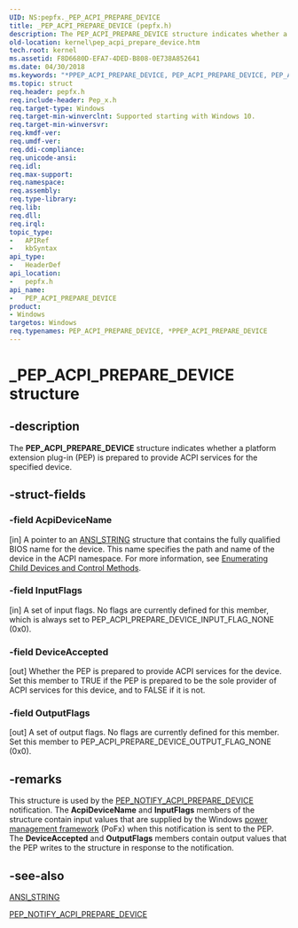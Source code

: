 ```yaml
---
UID: NS:pepfx._PEP_ACPI_PREPARE_DEVICE
title: _PEP_ACPI_PREPARE_DEVICE (pepfx.h)
description: The PEP_ACPI_PREPARE_DEVICE structure indicates whether a platform extension plug-in (PEP) is prepared to provide ACPI services for the specified device.
old-location: kernel\pep_acpi_prepare_device.htm
tech.root: kernel
ms.assetid: F8D6680D-EFA7-4DED-B808-0E738A852641
ms.date: 04/30/2018
ms.keywords: "*PPEP_ACPI_PREPARE_DEVICE, PEP_ACPI_PREPARE_DEVICE, PEP_ACPI_PREPARE_DEVICE structure [Kernel-Mode Driver Architecture], PPEP_ACPI_PREPARE_DEVICE, PPEP_ACPI_PREPARE_DEVICE structure pointer [Kernel-Mode Driver Architecture], _PEP_ACPI_PREPARE_DEVICE, kernel.pep_acpi_prepare_device, pepfx/PEP_ACPI_PREPARE_DEVICE, pepfx/PPEP_ACPI_PREPARE_DEVICE"
ms.topic: struct
req.header: pepfx.h
req.include-header: Pep_x.h
req.target-type: Windows
req.target-min-winverclnt: Supported starting with Windows 10.
req.target-min-winversvr: 
req.kmdf-ver: 
req.umdf-ver: 
req.ddi-compliance: 
req.unicode-ansi: 
req.idl: 
req.max-support: 
req.namespace: 
req.assembly: 
req.type-library: 
req.lib: 
req.dll: 
req.irql: 
topic_type:
-	APIRef
-	kbSyntax
api_type:
-	HeaderDef
api_location:
-	pepfx.h
api_name:
-	PEP_ACPI_PREPARE_DEVICE
product:
- Windows
targetos: Windows
req.typenames: PEP_ACPI_PREPARE_DEVICE, *PPEP_ACPI_PREPARE_DEVICE
---
```


# _PEP_ACPI_PREPARE_DEVICE structure


## -description


The <b>PEP_ACPI_PREPARE_DEVICE</b> structure indicates whether a platform extension plug-in (PEP) is prepared to provide ACPI services for the specified device.


## -struct-fields




### -field AcpiDeviceName

[in] A pointer to an <a href="https://msdn.microsoft.com/library/windows/hardware/ff540605">ANSI_STRING</a> structure that contains the fully qualified BIOS name for the device. This name specifies the path and name of the device in the ACPI namespace. For more information, see <a href="https://msdn.microsoft.com/fe0553df-a5b9-46c4-8e1d-8b89a7d4ad67">Enumerating Child Devices and Control Methods</a>.


### -field InputFlags

[in] A set of input flags. No flags are currently defined for this member, which is always set to PEP_ACPI_PREPARE_DEVICE_INPUT_FLAG_NONE (0x0).


### -field DeviceAccepted

[out] Whether the PEP is prepared to provide ACPI services for the device. Set this member to TRUE if the PEP is prepared to be the sole provider of ACPI services for this device, and to FALSE if it is not.


### -field OutputFlags

[out] A set of output flags. No flags are currently defined for this member. Set this member to PEP_ACPI_PREPARE_DEVICE_OUTPUT_FLAG_NONE (0x0).


## -remarks



This structure is used by the <a href="https://msdn.microsoft.com/library/windows/hardware/mt186686">PEP_NOTIFY_ACPI_PREPARE_DEVICE</a> notification. The <b>AcpiDeviceName</b> and <b>InputFlags</b> members of the structure contain input values that are supplied by the Windows <a href="https://msdn.microsoft.com/B08F8ABF-FD43-434C-A345-337FBB799D9B">power management framework</a> (PoFx) when this notification is sent to the PEP. The <b>DeviceAccepted</b> and <b>OutputFlags</b> members contain output values that the PEP writes to the structure in response to the notification.




## -see-also




<a href="https://msdn.microsoft.com/library/windows/hardware/ff540605">ANSI_STRING</a>



<a href="https://msdn.microsoft.com/library/windows/hardware/mt186686">PEP_NOTIFY_ACPI_PREPARE_DEVICE</a>
 

 

